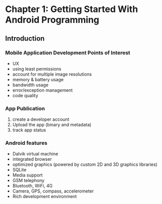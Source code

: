 # Chapter 1: Getting Started With Android Programming

## Introduction

### Mobile Application Development Points of Interest
- UX
- using least permissions
- account for multiple image resolutions
- memory & battery usage
- bandwidth usage
- error/exception management
- code quality

### App Publication
1. create a developer account
2. Upload the app (binary and metadata)
3. track app status

### Android features
- Dalvik virtual machine
- integrated browser 
- optimized graphics (powered by custom 2D and 3D graphics libraries)
- SQLite
- Media support
- GSM telephony
- Bluetooth, WiFi, 4G
- Camera, GPS, compass, accelerometer
- Rich development environment

